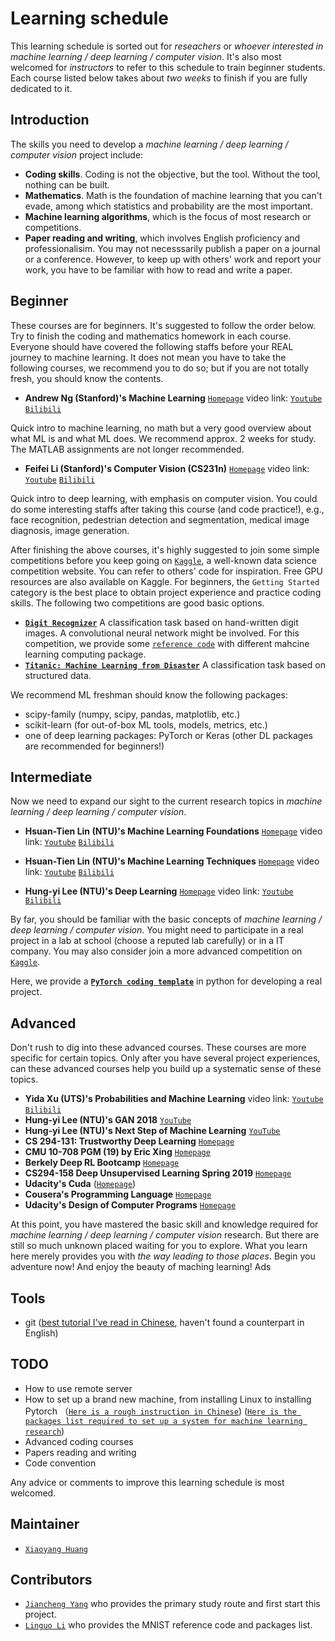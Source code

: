 # Learning schedule

This learning schedule is sorted out for *reseachers* or *whoever interested in machine learning / deep learning / computer vision*. It's also most welcomed for *instructors* to refer to this schedule to train beginner students. Each course listed below takes about *two weeks* to finish if you are fully dedicated to it. 

## Introduction

The skills you need to develop a *machine learning / deep learning / computer vision* project include: 

* **Coding skills**. Coding is not the objective, but the tool. Without the tool, nothing can be built. 
* **Mathematics**. Math is the foundation of machine learning that you can't evade, among which statistics and probability are the most important.
* **Machine learning algorithms**, which is the focus of most research or competitions.
* **Paper reading and writing**, which involves English proficiency and professionalisim. You may not necesssarily publish a paper on a journal or a conference. However, to keep up with others' work and report your work, you have to be familiar with how to read and write a paper.


## Beginner

These courses are for beginners. It's suggested to follow the order below. Try to finish the coding and mathematics homework in each course. Everyone should have covered the following staffs before your REAL journey to machine learning. It does not mean you have to take the following courses, we recommend you to do so; but if you are not totally fresh, you should know the contents.

* **Andrew Ng (Stanford)'s Machine Learning** [`Homepage`](https://www.coursera.org/learn/machine-learning) video link: [`Youtube`](https://www.youtube.com/watch?v=PPLop4L2eGk&list=PLLssT5z_DsK-h9vYZkQkYNWcItqhlRJLN) [`Bilibili`](https://www.bilibili.com/video/av9912938?from=search&seid=15017482190596014618)

Quick intro to machine learning, no math but a very good overview about what ML is and what ML does. We recommend approx. 2 weeks for study. The MATLAB assignments are not longer recommended.

* **Feifei Li (Stanford)'s Computer Vision (CS231n)** [`Homepage`](http://cs231n.stanford.edu/) video link: [`Youtube`](https://www.youtube.com/playlist?list=PL3FW7Lu3i5JvHM8ljYj-zLfQRF3EO8sYv
) [`Bilibili`](https://www.bilibili.com/video/av13260183?from=search&seid=14364502991437979266)

Quick intro to deep learning, with emphasis on computer vision. You could do some interesting staffs after taking this course (and code practice!), e.g., face recognition, pedestrian detection and segmentation, medical image diagnosis, image generation. 

After finishing the above courses, it's highly suggested to join some simple competitions before you keep going on [`Kaggle`](https://www.kaggle.com/), a well-known data science competition website. You can refer to others' code for inspiration. Free GPU resources are also available on Kaggle. For beginners, the `Getting Started` category is the best place to obtain project experience and practice coding skills. The following two competitions are good basic options. 

* [**`Digit Recognizer`**](https://www.kaggle.com/c/digit-recognizer) A classification task based on hand-written digit images. A convolutional neural network might be involved. For this competition, we provide some [`reference code`](https://github.com/LinguoLi/mnist_tutorial) with different mahcine learning computing package.
* [**`Titanic: Machine Learning from Disaster`**](https://www.kaggle.com/c/titanic) A classification task based on structured data.

We recommend ML freshman should know the following packages:
* scipy-family (numpy, scipy, pandas, matplotlib, etc.)
* scikit-learn (for out-of-box ML tools, models, metrics, etc.)
* one of deep learning packages: PyTorch or Keras (other DL packages are recommended for beginners!)

## Intermediate

Now we need to expand our sight to the current research topics in *machine learning / deep learning / computer vision*. 


* **Hsuan-Tien Lin (NTU)'s Machine Learning Foundations** [`Homepage`](https://www.csie.ntu.edu.tw/~htlin/course/mlfound18fall/) video link: [`Youtube`](https://www.youtube.com/playlist?list=PLXVfgk9fNX2I7tB6oIINGBmW50rrmFTqf) [`Bilibili`](https://www.bilibili.com/video/av12463015?from=search&seid=2676600341812801404)
* **Hsuan-Tien Lin (NTU)'s Machine Learning Techniques** [`Homepage`](https://www.csie.ntu.edu.tw/~htlin/course/mltech18spring/) video link: [`Youtube`](https://www.youtube.com/playlist?list=PLXVfgk9fNX2IQOYPmqjqWsNUFl2kpk1U2) [`Bilibili`](https://www.bilibili.com/video/av12469267?from=search&seid=2676600341812801404)

* **Hung-yi Lee (NTU)'s Deep Learning** [`Homepage`](http://speech.ee.ntu.edu.tw/~tlkagk/courses.html) video link: [`Youtube`](https://www.youtube.com/playlist?list=PLJV_el3uVTsPMxPbjeX7PicgWbY7F8wW9) [`Bilibili`](https://www.bilibili.com/video/av9770302/)

By far, you should be familiar with the basic concepts of *machine learning / deep learning / computer vision*. You might need to participate in a real project in a lab at school (choose a reputed lab carefully) or in a IT company. You may also consider join a more advanced competition on [`Kaggle`](https://www.kaggle.com/). 

Here, we provide a [**`PyTorch coding template`**](https://github.com/seanywang0408/PyTorch-Template) in python for developing a real project. 

## Advanced

Don't rush to dig into these advanced courses. These courses are more specific for certain topics. Only after you have several project experiences, can these advanced courses help you build up a systematic sense of these topics.

* **Yida Xu (UTS)'s Probabilities and Machine Learning** video link: [`Youtube`](https://www.youtube.com/channel/UConITmGn5PFr0hxTI2tWD4Q/feed) [`Bilibili`](https://www.bilibili.com/video/av12802062)
* **Hung-yi Lee (NTU)'s GAN 2018** [`YouTube`](https://www.youtube.com/playlist?list=PLJV_el3uVTsMq6JEFPW35BCiOQTsoqwNw)
* **Hung-yi Lee (NTU)'s Next Step of Machine Learning** [`YouTube`](https://www.youtube.com/playlist?list=PLJV_el3uVTsOK_ZK5L0Iv_EQoL1JefRL4)
* **CS 294-131: Trustworthy Deep Learning** [`Homepage`](https://berkeley-deep-learning.github.io/cs294-131-s19/)
* **CMU 10-708 PGM (19) by Eric Xing** [`Homepage`](https://sailinglab.github.io/pgm-spring-2019/)
* **Berkely Deep RL Bootcamp** [`Homepage`](https://sites.google.com/view/deep-rl-bootcamp/lectures)
* **CS294-158 Deep Unsupervised Learning Spring 2019** [`Homepage`](https://sites.google.com/view/berkeley-cs294-158-sp19/home)
* **Udacity's Cuda** ([`Homepage`](https://classroom.udacity.com/courses/cs344))
* **Cousera's Programming Language** [`Homepage`](https://www.coursera.org/learn/programming-languages)
* **Udacity's Design of Computer Programs** [`Homepage`](https://classroom.udacity.com/courses/cs212/lessons/48688918/concepts/482769590923)

At this point, you have mastered the basic skill and knowledge required for *machine learning / deep learning / computer vision* research. But there are still so much unknown placed waiting for you to explore. What you learn here merely provides you with *the way leading to those places*. Begin you adventure now! And enjoy the beauty of maching learning!
Ads

## Tools
* git ([best tutorial I've read in Chinese](https://gitbook.tw/), haven't found a counterpart in English)

## TODO

* How to use remote server
* How to set up a brand new machine, from installing Linux to installing Pytorch （[`Here is a rough instruction in Chinese`](./简陋版装机指导.md)) ([`Here is the packages list required to set up a system for machine learning research`](./packages-for-a-ML-system-with-links))
* Advanced coding courses
* Papers reading and writing
* Code convention

Any advice or comments to improve this learning schedule is most welcomed.

## Maintainer
* [`Xiaoyang Huang`](https://github.com/seanywang0408)

## Contributors
* [`Jiancheng Yang`](https://github.com/duducheng) who provides the primary study route and first start this project.
* [`Linguo Li`](https://github.com/LinguoLi) who provides the MNIST reference code and packages list.

